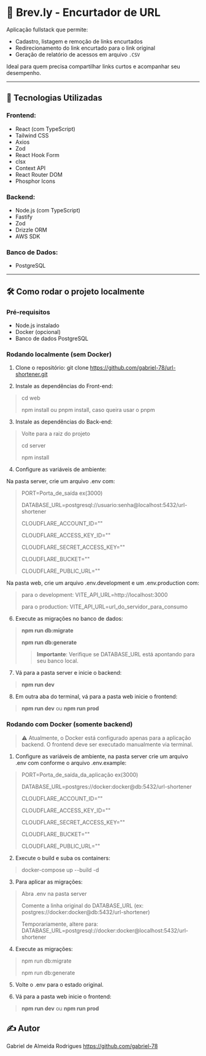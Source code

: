 # 📌 Brev.ly - Encurtador de URL

Aplicação fullstack que permite:

- Cadastro, listagem e remoção de links encurtados  
- Redirecionamento do link encurtado para o link original  
- Geração de relatório de acessos em arquivo `.CSV`

Ideal para quem precisa compartilhar links curtos e acompanhar seu desempenho.

---

## 🚀 Tecnologias Utilizadas

### Frontend:
- React (com TypeScript)  
- Tailwind CSS  
- Axios  
- Zod  
- React Hook Form  
- clsx  
- Context API  
- React Router DOM  
- Phosphor Icons

### Backend:
- Node.js (com TypeScript)  
- Fastify  
- Zod  
- Drizzle ORM  
- AWS SDK

### Banco de Dados:
- PostgreSQL

---

## 🛠️ Como rodar o projeto localmente

### Pré-requisitos
- Node.js instalado  
- Docker (opcional)  
- Banco de dados PostgreSQL  

### Rodando localmente (sem Docker)

1. Clone o repositório: git clone https://github.com/gabriel-78/url-shortener.git

2. Instale as dependências do Front-end:
>cd web
>
>npm install ou pnpm install, caso queira usar o pnpm

3. Instale as dependências do Back-end:
> Volte para a raiz do projeto
>
> cd server
>
> npm install

4. Configure as variáveis de ambiente:

Na pasta server, crie um arquivo .env com:

> PORT=Porta_de_saída ex(3000)
>
> DATABASE_URL=postgresql://usuario:senha@localhost:5432/url-shortener
>
> CLOUDFLARE_ACCOUNT_ID=""
>
> CLOUDFLARE_ACCESS_KEY_ID=""
>
> CLOUDFLARE_SECRET_ACCESS_KEY=""
>
> CLOUDFLARE_BUCKET=""
>
> CLOUDFLARE_PUBLIC_URL=""

Na pasta web, crie um arquivo .env.development e um .env.production com:
> para o development: VITE_API_URL=http://localhost:3000
>
> para o production: VITE_API_URL=url_do_servidor_para_consumo 

6. Execute as migrações no banco de dados:
> **npm run db:migrate**
>
> **npm run db:generate**
>> **Importante**: Verifique se DATABASE_URL está apontando para seu banco local.

7. Vá para a pasta server e inicie o backend:
> **npm run dev**

8. Em outra aba do terminal, vá para a pasta web inicie o frontend:
> **npm run dev** ou **npm run prod**

### Rodando com Docker (somente backend)

> ⚠️ Atualmente, o Docker está configurado apenas para a aplicação backend. O frontend deve ser executado manualmente via terminal.

1. Configure as variáveis de ambiente, na pasta server crie um arquivo .env com conforme o arquivo .env.example:

> PORT=Porta_de_saída_da_aplicação ex(3000)
>
> DATABASE_URL=postgres://docker:docker@db:5432/url-shortener
>
> CLOUDFLARE_ACCOUNT_ID=""
>
> CLOUDFLARE_ACCESS_KEY_ID=""
>
> CLOUDFLARE_SECRET_ACCESS_KEY=""
>
> CLOUDFLARE_BUCKET=""
>
> CLOUDFLARE_PUBLIC_URL=""

2. Execute o build e suba os containers:

> docker-compose up --build -d

3. Para aplicar as migrações:

> Abra .env na pasta server
>
> Comente a linha original do DATABASE_URL (ex: postgres://docker:docker@db:5432/url-shortener)
>
> Temporariamente, altere para: DATABASE_URL=postgresql://docker:docker@localhost:5432/url-shortener

4. Execute as migrações:

>npm run db:migrate
>
>npm run db:generate

5. Volte o .env para o estado original.

6. Vá para a pasta web inicie o frontend:
> **npm run dev** ou **npm run prod**

## ✍️ Autor
Gabriel de Almeida Rodrigues
https://github.com/gabriel-78

